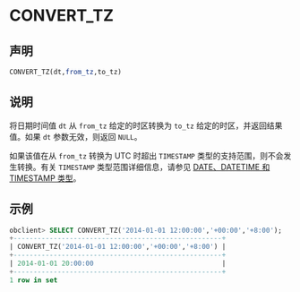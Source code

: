# CONVERT_TZ

## 声明

```sql
CONVERT_TZ(dt,from_tz,to_tz)
```

## 说明

将日期时间值 `dt` 从 `from_tz` 给定的时区转换为 `to_tz` 给定的时区，并返回结果值。如果 `dt` 参数无效，则返回 `NULL`。

如果该值在从 `from_tz` 转换为 UTC 时超出 `TIMESTAMP` 类型的支持范围，则不会发生转换。有关 `TIMESTAMP` 类型范围详细信息，请参见 [DATE、DATETIME 和 TIMESTAMP 类型](../../../1.basic-elements/1.data-type/3.date-and-time-types-1/2.date-datetime-and-timestamp-types.md)。

## 示例

```sql
obclient> SELECT CONVERT_TZ('2014-01-01 12:00:00','+00:00','+8:00');
+----------------------------------------------------+
| CONVERT_TZ('2014-01-01 12:00:00','+00:00','+8:00') |
+----------------------------------------------------+
| 2014-01-01 20:00:00                                |
+----------------------------------------------------+
1 row in set
```
